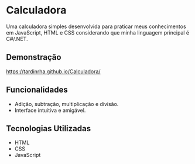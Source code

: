 # Calculadora


Uma calculadora simples desenvolvida para praticar meus conhecimentos em JavaScript, HTML e CSS considerando que minha linguagem principal é C#/.NET.

## Demonstração

https://tardinrha.github.io/Calculadora/

## Funcionalidades

- Adição, subtração, multiplicação e divisão.
- Interface intuitiva e amigável.

## Tecnologias Utilizadas

- HTML
- CSS
- JavaScript
